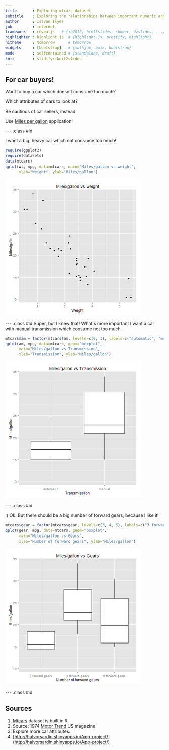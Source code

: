 ```yaml
---
title       : Exploring mtcars dataset
subtitle    : Exploring the relationships between important numeric and factor variables
author      : Istvan Ilyes
job         : internet
framework   : revealjs   # {io2012, html5slides, shower, dzslides, ...}
highlighter : highlight.js  # {highlight.js, prettify, highlight}
hitheme     : tomorrow      # tomorrow
widgets     : [bootstrap]   # {mathjax, quiz, bootstrap}
mode        : selfcontained # {standalone, draft}
knit        : slidify::knit2slides
---
```


## For car buyers!

Want to buy a car which doesn't consume too much?

Which attributes of cars to look at?

Be cautious of car sellers, instead:

Use [Miles per gallon](http://halvorsardin.shinyapps.io/App-project/) application!



--- .class #id 

I want a big, heavy car which not consume too much!


```r
require(ggplot2)
require(datasets)
data(mtcars)
qplot(wt, mpg, data=mtcars, main="Miles/gallon vs weight",
      xlab="Weight", ylab="Miles/gallon")
```

![plot of chunk plot1](assets/fig/plot1.png) 

--- .class #id
Super, but I knew that! What's more important I want a car with manual transmission which consume not too much.


```r
mtcars$am = factor(mtcars$am, levels=c(0, 1), labels=c("automatic", "manual"))
qplot(am, mpg, data=mtcars, geom="boxplot",
      main="Miles/gallon vs Transmission",
      xlab="Transmission", ylab="Miles/gallon")
```

![plot of chunk plot2](assets/fig/plot2.png) 



--- .class #id

:( Ok. But there should be a big number of forward gears, because I like it!


```r
mtcars$gear = factor(mtcars$gear, levels=c(3, 4, 5), labels=c("3 forward gears", "4 forward gears","5 forward gears" ))
qplot(gear, mpg, data=mtcars, geom="boxplot",
      main="Miles/gallon vs Gears",
      xlab="Number of forward gears", ylab="Miles/gallon")
```

![plot of chunk plot3](assets/fig/plot3.png) 



--- .class #id

## Sources


1. [Mtcars](http://stat.ethz.ch/R-manual/R-devel/library/datasets/html/mtcars.html) dataset is built in R
2. Source: 1974 [Motor Trend](http://www.motortrend.com/) US magazine
3. Explore more car attributes:
4. [http://halvorsardin.shinyapps.io/App-project/](http://halvorsardin.shinyapps.io/App-project/)
 


